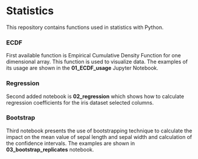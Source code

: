 # Statistics
This repository contains functions used in statistics with Python.

### ECDF
First available function is Empirical Cumulative Density Function for one dimensional array. This function is used to visualize data. The examples of its usage are shown in the **01_ECDF_usage** Jupyter Notebook.

### Regression
Second added notebook is **02_regression** which shows how to calculate regression coefficients for the iris dataset selected columns.

### Bootstrap
Third notebook presents the use of bootstrapping technique to calculate the impact on the mean value of sepal length and sepal width and calculation of the confidence intervals. The examples are shown in **03_bootstrap_replicates** notebook.
